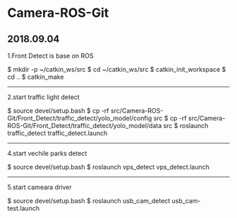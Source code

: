 # Camera-ROS-Git
2018.09.04
-------
1.Front Detect is base on ROS

$ mkdir -p ~/catkin_ws/src
$ cd ~/catkin_ws/src
$ catkin_init_workspace
$ cd ..
$ catkin_make

--------
2.start traffic light detect

$ source devel/setup.bash
$ cp -rf src/Camera-ROS-Git/Front_Detect/traffic_detect/yolo_model/config src
$ cp -rf src/Camera-ROS-Git/Front_Detect/traffic_detect/yolo_model/data src
$ roslaunch traffic_detect traffic_detect.launch


--------
4.start vechile parks detect

$ source devel/setup.bash
$ roslaunch vps_detect vps_detect.launch

--------
5.start cameara driver

$ source devel/setup.bash
$ roslaunch usb_cam_detect usb_cam-test.launch

